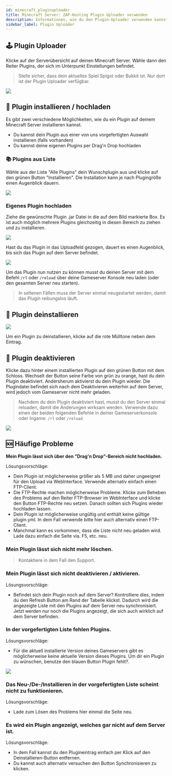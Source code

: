 ```yaml
---
id: minecraft_pluginuploader
title: Minecraft Server: ZAP-Hosting Plugin Uploader verwenden
description: Informationen, wie du den Plugin-Uploader verwenden kannst, um Plugins über das Web Interface auf deinen Minecraft-Server von ZAP-Hosting hochzuladen - ZAP-Hosting.com Dokumentationen
sidebar_label: Plugin Uploader
---
```


## 🕹 Plugin Uploader

Klicke auf der Serverübersicht auf deinen Minecraft Server. Wähle dann den Reiter Plugins, der sich im Unterpunkt Einstellungen befindet.

> Stelle sicher, dass dein aktuelles Spiel Spigot oder Bukkit ist. Nur dort ist der Plugin Uploader verfügbar.

![](https://screensaver01.zap-hosting.com/index.php/s/bbcDyfMjCkePGAH/preview)

## 🔼 Plugin installieren / hochladen

Es gibt zwei verschiedene Möglichkeiten, wie du ein Plugin auf deinem Minecraft Server installieren kannst. 

- Du kannst dein Plugin aus einer von uns vorgefertigten Auswahl installieren (falls vorhanden)
- Du kannst deine eigenen Plugins per Drag'n Drop hochladen

### 📚 Plugins aus Liste

Wähle aus der Liste "Alle Plugins" dein Wunschplugin aus und klicke auf den grünen Button "Installieren". Die Installation kann je nach Plugingröße einen Augenblick dauern.

![](https://screensaver01.zap-hosting.com/index.php/s/yPBZ2PKi3kHQ9Wy/preview)

###  Eigenes Plugin hochladen 

Ziehe die gewünschte Plugin .jar Datei in die auf dem Bild markierte Box. Es ist auch möglich mehrere Plugins gleichzeitig in diesen Bereich zu ziehen und zu installieren.

![](https://screensaver01.zap-hosting.com/index.php/s/Zdt8XqzoowjEHbF/preview)

Hast du das Plugin in das Uploadfeld gezogen, dauert es einen Augenblick, bis sich das Plugin auf dem Server befindet.

![](https://screensaver01.zap-hosting.com/index.php/s/3DgaoPfiMQRcgF7/preview)

Um das Plugin nun nutzen zu können musst du deinen Server mit dem Befehl `/rl` oder `/reload` über deine Gameserver Konsole neu laden (oder den gesamten Server neu starten). 

> In seltenen Fällen muss der Server einmal neugestartet werden, damit das Plugin reibungslos läuft.

## 🚮 Plugin deinstallieren

![](https://screensaver01.zap-hosting.com/index.php/s/n3BaBDLDFyWA5aQ/preview)

Um ein Plugin zu deinstallieren, klicke auf die rote Mülltone neben dem Eintrag.

## 🔴 Plugin deaktivieren

Klicke dazu hinter einem installierten Plugin auf den grünen Button mit dem Schloss. Wechselt der Button seine Farbe von grün zu orange, hast du dein Plugin deaktiviert. Andersherum aktivierst du dein Plugin wieder. Die Plugindatei befindet sich nach dem Deaktivieren weiterhin auf dem Server, wird jedoch vom Gameserver nicht mehr geladen.

> Nachdem du dein Plugin deaktiviert hast, musst du den Server einmal reloaden, damit die Änderungen wirksam werden. Verwende dazu einen der beiden folgenden Befehle in deiner Gameserverkonsole oder Ingame: `/rl` oder `/reload`

![](https://screensaver01.zap-hosting.com/index.php/s/4PSbZ9yYtDsYRRK/download)

## 🆘 Häufige Probleme

**Mein Plugin lässt sich über den "Drag'n Drop"-Bereich nicht hochladen.**

Lösungsvorschläge:

- Dein Plugin ist möglicherweise größer als 5 MB und daher ungeeignet für den Upload via WebInterface. Verwende alternativ einfach einen FTP-Client. 
- Die FTP-Rechte machen möglicherweise Probleme. Klicke zum Beheben des Problems auf den Reiter FTP-Browser im WebInterface und klicke den Button FTP-Rechte neu setzen. Danach sollten sich Plugins wieder hochladen lassen.
- Dein Plugin ist möglicherweise ungültig und enthält keine gültige plugin.yml. In dem Fall verwende bitte hier auch alternativ einen FTP-Client.
- Manchmal kann es vorkommen, dass die Liste nicht neu geladen wird. Lade dazu einfach die Seite via. F5, etc. neu.

### Mein Plugin lässt sich nicht mehr löschen.

> Kontaktiere in dem Fall den Support.

### Mein Plugin lässt sich nicht deaktivieren / aktivieren.

Lösungsvorschläge:

- Befindet sich dein Plugin noch auf dem Server? Kontrolliere dies, indem du den Refresh Button am Rand der Tabelle klickst. Dadurch wird die angezeigte Liste mit den Plugins auf dem Server neu synchronisiert. Jetzt werden nur noch die Plugins angezeigt, die sich auch wirklich auf dem Server befinden.

### In der vorgefertigten Liste fehlen Plugins.

Lösungsvorschläge:

- Für die aktuell installierte Version deines Gameservers gibt es möglicherweise keine aktuelle Version dieses Plugins. Um dir ein Plugin zu wünschen, benutze den blauen Button Plugin fehlt?.

![](https://screensaver01.zap-hosting.com/index.php/s/qYJW9fiRwt6yqM6/preview)

### Das Neu-/De-/Installieren in der vorgefertigten Liste scheint nicht zu funktionieren.

Lösungsvorschläge:

- Lade zum Lösen des Problems hier einmal die Seite neu.

### Es wird ein Plugin angezeigt, welches gar nicht auf dem Server ist.

Lösungsvorschläge:

- In dem Fall kannst du den Plugineintrag einfach per Klick auf den Deinstallieren-Button entfernen.
- Du kannst auch alternativ versuchen den Button Synchronisieren zu klicken.
